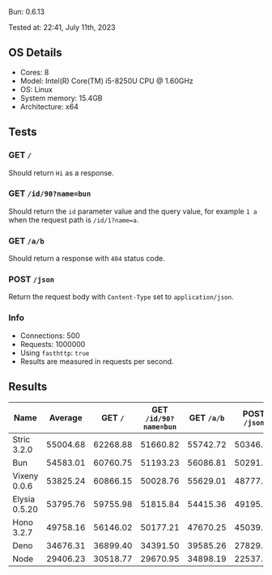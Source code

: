Bun: 0.6.13

Tested at: 22:41, July 11th, 2023

## OS Details
- Cores: 8
- Model: Intel(R) Core(TM) i5-8250U CPU @ 1.60GHz
- OS: Linux
- System memory: 15.4GB
- Architecture: x64
## Tests
### GET `/`
Should return `Hi` as a response.
### GET `/id/90?name=bun`
Should return the `id` parameter value and the query value, for example `1 a` when the request path is `/id/1?name=a`.
### GET `/a/b`
Should return a response with `404` status code.
### POST `/json`
Return the request body with `Content-Type` set to `application/json`.
### Info
- Connections: 500
- Requests: 1000000
- Using `fasthttp`: `true`
- Results are measured in requests per second.

## Results
| Name | Average | GET `/` | GET `/id/90?name=bun` | GET `/a/b` | POST `/json` |
| --- | --- | --- | --- | --- | --- | 
| Stric 3.2.0 | 55004.68 | 62268.88 | 51660.82 | 55742.72 | 50346.29 |
| Bun | 54583.01 | 60760.75 | 51193.23 | 56086.81 | 50291.27 |
| Vixeny 0.0.6 | 53825.24 | 60866.15 | 50028.76 | 55629.01 | 48777.05 |
| Elysia 0.5.20 | 53795.76 | 59755.98 | 51815.84 | 54415.36 | 49195.85 |
| Hono 3.2.7 | 49758.16 | 56146.02 | 50177.21 | 47670.25 | 45039.16 |
| Deno | 34676.31 | 36899.40 | 34391.50 | 39585.26 | 27829.07 |
| Node | 29406.23 | 30518.77 | 29670.95 | 34898.19 | 22537.02 |